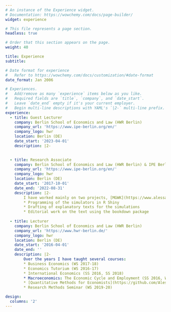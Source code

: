 ```yaml
---
# An instance of the Experience widget.
# Documentation: https://wowchemy.com/docs/page-builder/
widget: experience

# This file represents a page section.
headless: true

# Order that this section appears on the page.
weight: 40

title: Experience
subtitle:

# Date format for experience
#   Refer to https://wowchemy.com/docs/customization/#date-format
date_format: Jan 2006

# Experiences.
#   Add/remove as many `experience` items below as you like.
#   Required fields are `title`, `company`, and `date_start`.
#   Leave `date_end` empty if it's your current employer.
#   Begin multi-line descriptions with YAML's `|2-` multi-line prefix.
experience:
  - title: Guest Lecturer
    company: Berlin School of Economics and Law (HWR Berlin)
    company_url: 'https://www.ipe-berlin.org/en/'
    company_logo: hwr
    location: Berlin (DE)
    date_start: '2023-04-01'
    description: |2-
      

  - title: Research Associate
    company: Berlin School of Economics and Law (HWR Berlin) & IPE Berlin
    company_url: 'https://www.ipe-berlin.org/en/'
    company_logo: hwr
    location: Berlin (DE)
    date_start: '2017-10-01'
    date_end: '2022-08-31' 
    description: |2-
        I have worked mainly on two projects, [MGWK](https://www.alessandrobramucci.com/project/mgwk/) and [WIPOSIM](https://www.alessandrobramucci.com/project/wiposim/), where we have developed economic policy simulators for educational purposes using R and RStudio. My responsibilities included:
        * Programming of the simulators in R Shiny
        * Drafting of explanatory texts for the simulations
        * Editorial work on the text using the bookdown package
        
  - title: Lecturer
    company: Berlin School of Economics and Law (HWR Berlin)
    company_url: 'https://www.hwr-berlin.de/'
    company_logo: hwr
    location: Berlin (DE)
    date_start: '2016-04-01'
    date_end: ''
    description: |2-
        Over the years I have taught several courses:
        * Business Economics (WS 2017-18)
        * Economics Tutorium (WS 2016-17)
        * International Economics (SS 2016, SS 2018)
        * Macroeconomics: The Economic Cycle and Employment (SS 2016, WS 2016-17, SS 2017, SS 2018, WS 2018-19, SS 2019)
        * [Quantitative Methods for Economists](https://github.com/Alessandro1984/quant_methods_HWR_21-22) (WS 2017-18, WS 2018-19, WS 2019-20, WS 2020-21, WS 2021-22, WS 2022-23)
        * Research Methods Seminar (WS 2019-20)

design:
  columns: '2'
---
```

